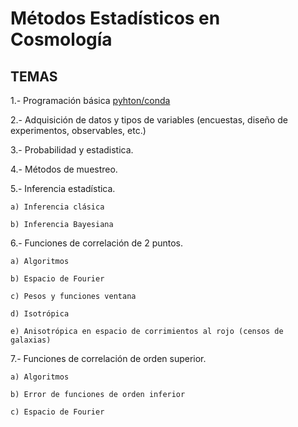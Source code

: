 
# Métodos Estadísticos en Cosmología 

## TEMAS

1.- Programación básica [pyhton/conda](https://github.com/cosmostatschool/MACSS2017/blob/master/prerequisites/install_miniconda.md)

2.- Adquisición de datos y tipos de variables (encuestas, diseño de experimentos, observables, etc.)

3.- Probabilidad y estadistica. 

4.- Métodos de muestreo.

5.- Inferencia estadística.

    a) Inferencia clásica

    b) Inferencia Bayesiana

6.- Funciones de correlación de 2 puntos. 

    a) Algoritmos
    
    b) Espacio de Fourier
    
    c) Pesos y funciones ventana
    
    d) Isotrópica 
    
    e) Anisotrópica en espacio de corrimientos al rojo (censos de galaxias)
    

7.- Funciones de correlación de orden superior. 

    a) Algoritmos

    b) Error de funciones de orden inferior
    
    c) Espacio de Fourier
